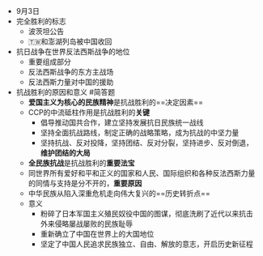 - 9月3日
- 完全胜利的标志
	- 波茨坦公告
	- 🇹🇼和澎湖列岛被中国收回
- 抗日战争在世界反法西斯战争的地位
	- 重要组成部分
	- 反法西斯战争的东方主战场
	- 反法西斯力量对中国的援助
- 抗战胜利的原因和意义 #简答题
	- **爱国主义为核心的民族精神**是抗战胜利的==决定因素==
	- CCP的中流砥柱作用是抗战胜利的**关键**
		- 倡导推动国共合作，建立坚持发展抗日民族统一战线
		- 坚持全面抗战路线，制定正确的战略策略，成为抗战的中坚力量
		- 坚持抗战、反对投降，坚持团结、反对分裂，坚持进步、反对倒退，**维护团结的大局**
	- **全民族抗战**是抗战胜利的**重要法宝**
	- 同世界所有爱好和平和正义的国家和人民、国际组织和各种反法西斯力量的同情与支持是分不开的，**重要原因**
	- 中华民族从陷入深重危机走向伟大复兴的==历史转折点==
	- 意义
		- 粉碎了日本军国主义殖民奴役中国的图谋，彻底洗刷了近代以来抗击外来侵略屡战屡败的民族耻辱
		- 重新确立了中国在世界上的大国地位
		- 坚定了中国人民追求民族独立、自由、解放的意志，开启历史新征程